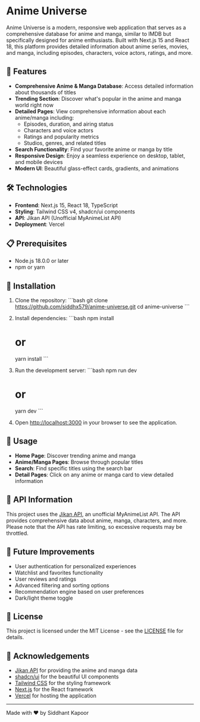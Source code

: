 # Anime Universe

Anime Universe is a modern, responsive web application that serves as a comprehensive database for anime and manga, similar to IMDB but specifically designed for anime enthusiasts. Built with Next.js 15 and React 18, this platform provides detailed information about anime series, movies, and manga, including episodes, characters, voice actors, ratings, and more.

## 🌟 Features

- **Comprehensive Anime & Manga Database**: Access detailed information about thousands of titles
- **Trending Section**: Discover what's popular in the anime and manga world right now
- **Detailed Pages**: View comprehensive information about each anime/manga including:
  - Episodes, duration, and airing status
  - Characters and voice actors
  - Ratings and popularity metrics
  - Studios, genres, and related titles
- **Search Functionality**: Find your favorite anime or manga by title
- **Responsive Design**: Enjoy a seamless experience on desktop, tablet, and mobile devices
- **Modern UI**: Beautiful glass-effect cards, gradients, and animations

## 🛠️ Technologies

- **Frontend**: Next.js 15, React 18, TypeScript
- **Styling**: Tailwind CSS v4, shadcn/ui components
- **API**: Jikan API (Unofficial MyAnimeList API)
- **Deployment**: Vercel

## 📋 Prerequisites

- Node.js 18.0.0 or later
- npm or yarn

## 🚀 Installation

1. Clone the repository:
   \`\`\`bash
   git clone https://github.com/siddhx579/anime-universe.git
   cd anime-universe
   \`\`\`

2. Install dependencies:
   \`\`\`bash
   npm install
   # or
   yarn install
   \`\`\`

3. Run the development server:
   \`\`\`bash
   npm run dev
   # or
   yarn dev
   \`\`\`

4. Open [http://localhost:3000](http://localhost:3000) in your browser to see the application.

## 📱 Usage

- **Home Page**: Discover trending anime and manga
- **Anime/Manga Pages**: Browse through popular titles
- **Search**: Find specific titles using the search bar
- **Detail Pages**: Click on any anime or manga card to view detailed information

## 🔄 API Information

This project uses the [Jikan API](https://jikan.moe/), an unofficial MyAnimeList API. The API provides comprehensive data about anime, manga, characters, and more. Please note that the API has rate limiting, so excessive requests may be throttled.

## 🔮 Future Improvements

- User authentication for personalized experiences
- Watchlist and favorites functionality
- User reviews and ratings
- Advanced filtering and sorting options
- Recommendation engine based on user preferences
- Dark/light theme toggle

## 📄 License

This project is licensed under the MIT License - see the [LICENSE](LICENSE) file for details.

## 🙏 Acknowledgements

- [Jikan API](https://jikan.moe/) for providing the anime and manga data
- [shadcn/ui](https://ui.shadcn.com/) for the beautiful UI components
- [Tailwind CSS](https://tailwindcss.com/) for the styling framework
- [Next.js](https://nextjs.org/) for the React framework
- [Vercel](https://vercel.com/) for hosting the application

---

Made with ❤️ by Siddhant Kapoor
